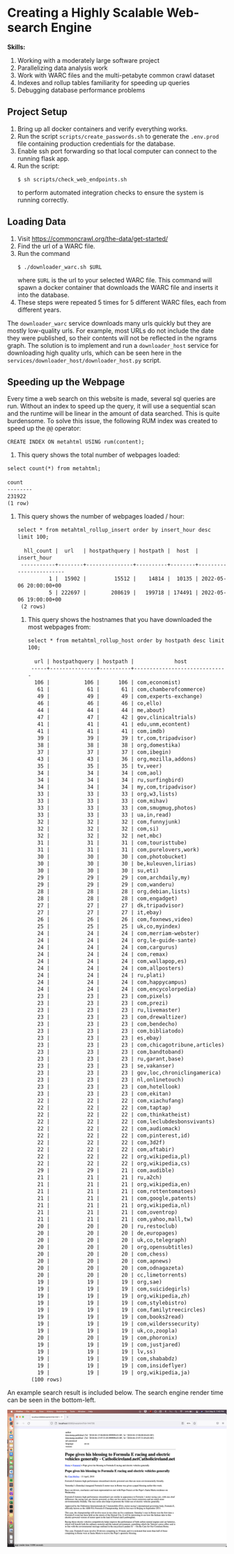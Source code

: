 # Creating a Highly Scalable Web-search Engine

**Skills:**
1. Working with a moderately large software project
1. Parallelizing data analysis work
1. Work with WARC files and the multi-petabyte common crawl dataset
1. Indexes and rollup tables familiarity for speeding up queries
1. Debugging database performance problems

## Project Setup

1. Bring up all docker containers and verify everything works.
1. Run the script `scripts/create_passwords.sh` to generate the `.env.prod` file containing production credentials for the database.
1. Enable ssh port forwarding so that local computer can connect to the running flask app.
1. Run the script:
   ```
   $ sh scripts/check_web_endpoints.sh
   ```
   to perform automated integration checks to ensure the system is running correctly.
   
## Loading Data

1. Visit <https://commoncrawl.org/the-data/get-started/>
1. Find the url of a WARC file.
1. Run the command
   ```
   $ ./downloader_warc.sh $URL
   ```
   where `$URL` is the url to your selected WARC file.
   This command will spawn a docker container that downloads the WARC file and inserts it into the database.
1. These steps were repeated 5 times for 5 different WARC files, each from different years.

The `downloader_warc` service downloads many urls quickly but they are mostly low-quality urls.
For example, most URLs do not include the date they were published, so their contents will not be reflected in the ngrams graph.
The solution is to implement and run a `downloader_host` service for downloading high quality urls, which can be seen here in the `services/downloader_host/downloader_host.py` script.

## Speeding up the Webpage

Every time a web search on this website is made, several sql queries are run. Without an index to speed up the query, it will use a sequential scan and the runtime will be linear in the amount of data searched. This is quite burdensome. To solve this issue, the following RUM index was created to speed up the `@@` operator:

```
CREATE INDEX ON metahtml USING rum(content);
```
    
1. This query shows the total number of webpages loaded:

```
select count(*) from metahtml;

count  
--------
231922
(1 row)
```
       
 1. This query shows the number of webpages loaded / hour:
    ```
    select * from metahtml_rollup_insert order by insert_hour desc limit 100;

      hll_count |  url   | hostpathquery | hostpath |  host  |      insert_hour       
     -----------+--------+---------------+----------+--------+------------------------
              1 |  15902 |         15512 |    14814 |  10135 | 2022-05-06 20:00:00+00
              5 | 222697 |        208619 |   199718 | 174491 | 2022-05-06 19:00:00+00
     (2 rows)
    ```
       
    1. This query shows the hostnames that you have downloaded the most webpages from:
       ```
       select * from metahtml_rollup_host order by hostpath desc limit 100;
       
         url | hostpathquery | hostpath |             host             
        -----+---------------+----------+------------------------------
         106 |           106 |      106 | com,economist)
          61 |            61 |       61 | com,chamberofcommerce)
          49 |            49 |       49 | com,experts-exchange)
          46 |            46 |       46 | co,ello)
          44 |            44 |       44 | me,about)
          47 |            47 |       42 | gov,clinicaltrials)
          41 |            41 |       41 | edu,unm,econtent)
          41 |            41 |       41 | com,imdb)
          39 |            39 |       39 | tr,com,tripadvisor)
          38 |            38 |       38 | org,domestika)
          37 |            37 |       37 | com,ibegin)
          43 |            43 |       36 | org,mozilla,addons)
          35 |            35 |       35 | tv,veer)
          34 |            34 |       34 | com,aol)
          34 |            34 |       34 | ru,surfingbird)
          34 |            34 |       34 | my,com,tripadvisor)
          33 |            33 |       33 | org,w3,lists)
          33 |            33 |       33 | com,mihav)
          33 |            33 |       33 | com,smugmug,photos)
          33 |            33 |       33 | ua,in,read)
          32 |            32 |       32 | com,funnyjunk)
          32 |            32 |       32 | com,si)
          32 |            32 |       32 | net,mbc)
          31 |            31 |       31 | com,touristtube)
          31 |            31 |       31 | com,purelovers,work)
          30 |            30 |       30 | com,photobucket)
          30 |            30 |       30 | be,kuleuven,lirias)
          30 |            30 |       30 | su,eti)
          29 |            29 |       29 | com,archdaily,my)
          29 |            29 |       29 | com,wanderu)
          28 |            28 |       28 | org,debian,lists)
          28 |            28 |       28 | com,engadget)
          27 |            27 |       27 | dk,tripadvisor)
          27 |            27 |       27 | it,ebay)
          26 |            26 |       26 | com,foxnews,video)
          25 |            25 |       25 | uk,co,myindex)
          24 |            24 |       24 | com,merriam-webster)
          24 |            24 |       24 | org,le-guide-sante)
          24 |            24 |       24 | com,cargurus)
          24 |            24 |       24 | com,remax)
          24 |            24 |       24 | com,wallapop,es)
          24 |            24 |       24 | com,allposters)
          24 |            24 |       24 | ru,plati)
          24 |            24 |       24 | com,happycampus)
          24 |            24 |       24 | com,encycolorpedia)
          23 |            23 |       23 | com,pixels)
          23 |            23 |       23 | com,prezi)
          23 |            23 |       23 | ru,livemaster)
          23 |            23 |       23 | com,drewaltizer)
          23 |            23 |       23 | com,bendecho)
          23 |            23 |       23 | com,bibliatodo)
          23 |            23 |       23 | es,ebay)
          23 |            23 |       23 | com,chicagotribune,articles)
          23 |            23 |       23 | com,bandtoband)
          23 |            23 |       23 | ru,garant,base)
          23 |            23 |       23 | se,vakanser)
          23 |            23 |       23 | gov,loc,chroniclingamerica)
          23 |            23 |       23 | nl,onlinetouch)
          23 |            23 |       23 | com,hotellook)
          23 |            23 |       23 | com,ekitan)
          22 |            22 |       22 | com,xiachufang)
          22 |            22 |       22 | com,taptap)
          22 |            22 |       22 | com,thinkatheist)
          22 |            22 |       22 | com,leclubdesbonsvivants)
          22 |            22 |       22 | com,audiomack)
          22 |            22 |       22 | com,pinterest,id)
          22 |            22 |       22 | com,3d2f)
          22 |            22 |       22 | com,aftabir)
          22 |            22 |       22 | org,wikipedia,pl)
          22 |            22 |       22 | org,wikipedia,cs)
          29 |            29 |       21 | com,audible)
          21 |            21 |       21 | ru,a2ch)
          21 |            21 |       21 | org,wikipedia,en)
          21 |            21 |       21 | com,rottentomatoes)
          21 |            21 |       21 | com,google,patents)
          21 |            21 |       21 | org,wikipedia,nl)
          21 |            21 |       21 | com,oventrop)
          21 |            21 |       21 | com,yahoo,mall,tw)
          20 |            20 |       20 | ru,restoclub)
          20 |            20 |       20 | de,europages)
          20 |            20 |       20 | uk,co,telegraph)
          20 |            20 |       20 | org,opensubtitles)
          20 |            20 |       20 | com,chess)
          20 |            20 |       20 | com,apnews)
          20 |            20 |       20 | com,odnagazeta)
          20 |            20 |       20 | cc,limetorrents)
          19 |            19 |       19 | org,sae)
          19 |            19 |       19 | com,suicidegirls)
          19 |            19 |       19 | org,wikipedia,zh)
          19 |            19 |       19 | com,stylebistro)
          19 |            19 |       19 | com,familytreecircles)
          19 |            19 |       19 | com,books2read)
          19 |            19 |       19 | com,wilderssecurity)
          19 |            19 |       19 | uk,co,zoopla)
          20 |            20 |       19 | com,phoronix)
          19 |            19 |       19 | com,justjared)
          19 |            19 |       19 | lv,ss)
          19 |            19 |       19 | com,shababdz)
          19 |            19 |       19 | com,insideflyer)
          19 |            19 |       19 | org,wikipedia,ja)
        (100 rows)
       ```
       
       
An example search result is included below. The search engine render time can be seen in the bottom-left.

<img src='search_engine_screenshot.png' />
